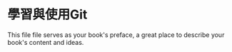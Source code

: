 # 學習與使用Git

This file file serves as your book's preface, a great place to describe your book's content and ideas.

